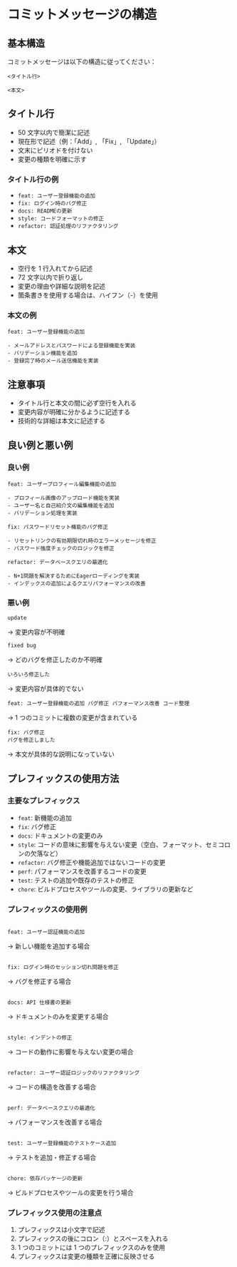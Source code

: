 # コミットメッセージの構造

## 基本構造

コミットメッセージは以下の構造に従ってください：

```
<タイトル行>

<本文>
```

## タイトル行

- 50 文字以内で簡潔に記述
- 現在形で記述（例：「Add」, 「Fix」, 「Update」）
- 文末にピリオドを付けない
- 変更の種類を明確に示す

### タイトル行の例

- `feat: ユーザー登録機能の追加`
- `fix: ログイン時のバグ修正`
- `docs: READMEの更新`
- `style: コードフォーマットの修正`
- `refactor: 認証処理のリファクタリング`

## 本文

- 空行を 1 行入れてから記述
- 72 文字以内で折り返し
- 変更の理由や詳細な説明を記述
- 箇条書きを使用する場合は、ハイフン（-）を使用

### 本文の例

```
feat: ユーザー登録機能の追加

- メールアドレスとパスワードによる登録機能を実装
- バリデーション機能を追加
- 登録完了時のメール送信機能を実装
```

## 注意事項

- タイトル行と本文の間に必ず空行を入れる
- 変更内容が明確に分かるように記述する
- 技術的な詳細は本文に記述する

## 良い例と悪い例

### 良い例

```
feat: ユーザープロフィール編集機能の追加

- プロフィール画像のアップロード機能を実装
- ユーザー名と自己紹介文の編集機能を追加
- バリデーション処理を実装
```

```
fix: パスワードリセット機能のバグ修正

- リセットリンクの有効期限切れ時のエラーメッセージを修正
- パスワード強度チェックのロジックを修正
```

```
refactor: データベースクエリの最適化

- N+1問題を解決するためにEagerローディングを実装
- インデックスの追加によるクエリパフォーマンスの改善
```

### 悪い例

```
update
```

→ 変更内容が不明確

```
fixed bug
```

→ どのバグを修正したのか不明確

```
いろいろ修正した
```

→ 変更内容が具体的でない

```
feat: ユーザー登録機能の追加 バグ修正 パフォーマンス改善 コード整理
```

→ 1 つのコミットに複数の変更が含まれている

```
fix: バグ修正
バグを修正しました
```

→ 本文が具体的な説明になっていない

## プレフィックスの使用方法

### 主要なプレフィックス

- `feat`: 新機能の追加
- `fix`: バグ修正
- `docs`: ドキュメントの変更のみ
- `style`: コードの意味に影響を与えない変更（空白、フォーマット、セミコロンの欠落など）
- `refactor`: バグ修正や機能追加ではないコードの変更
- `perf`: パフォーマンスを改善するコードの変更
- `test`: テストの追加や既存のテストの修正
- `chore`: ビルドプロセスやツールの変更、ライブラリの更新など

### プレフィックスの使用例

```

feat: ユーザー認証機能の追加

```

→ 新しい機能を追加する場合

```

fix: ログイン時のセッション切れ問題を修正

```

→ バグを修正する場合

```

docs: API 仕様書の更新

```

→ ドキュメントのみを変更する場合

```

style: インデントの修正

```

→ コードの動作に影響を与えない変更の場合

```

refactor: ユーザー認証ロジックのリファクタリング

```

→ コードの構造を改善する場合

```

perf: データベースクエリの最適化

```

→ パフォーマンスを改善する場合

```

test: ユーザー登録機能のテストケース追加

```

→ テストを追加・修正する場合

```

chore: 依存パッケージの更新

```

→ ビルドプロセスやツールの変更を行う場合

### プレフィックス使用の注意点

1. プレフィックスは小文字で記述
2. プレフィックスの後にコロン（:）とスペースを入れる
3. 1 つのコミットには 1 つのプレフィックスのみを使用
4. プレフィックスは変更の種類を正確に反映させる

